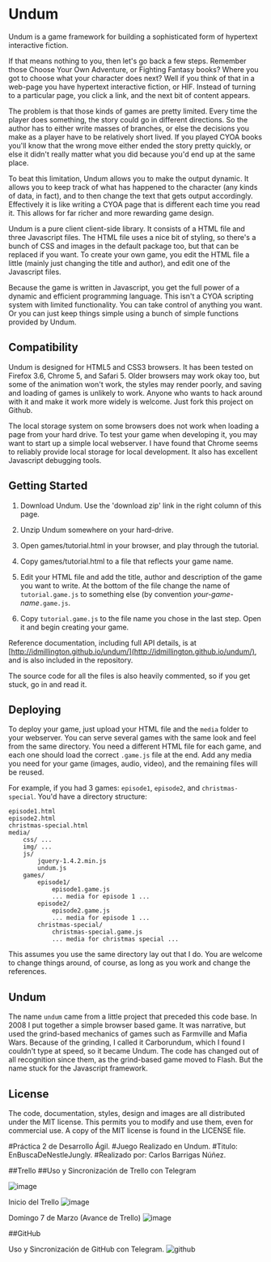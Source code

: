 # Undum

Undum is a game framework for building a sophisticated form of
hypertext interactive fiction.

If that means nothing to you, then let's go back a few steps. Remember
those Choose Your Own Adventure, or Fighting Fantasy books? Where you
got to choose what your character does next? Well if you think of that
in a web-page you have hypertext interactive fiction, or HIF. Instead
of turning to a particular page, you click a link, and the next bit of
content appears.

The problem is that those kinds of games are pretty limited. Every
time the player does something, the story could go in different
directions. So the author has to either write masses of branches, or
else the decisions you make as a player have to be relatively short
lived. If you played CYOA books you'll know that the wrong move either
ended the story pretty quickly, or else it didn't really matter what
you did because you'd end up at the same place.

To beat this limitation, Undum allows you to make the output
dynamic. It allows you to keep track of what has happened to the
character (any kinds of data, in fact), and to then change the text
that gets output accordingly. Effectively it is like writing a CYOA
page that is different each time you read it. This allows for far
richer and more rewarding game design.

Undum is a pure client client-side library. It consists of a HTML file
and three Javascript files. The HTML file uses a nice bit of styling,
so there's a bunch of CSS and images in the default package too, but
that can be replaced if you want. To create your own game, you edit
the HTML file a little (mainly just changing the title and author),
and edit one of the Javascript files.

Because the game is written in Javascript, you get the full power of a
dynamic and efficient programming language. This isn't a CYOA
scripting system with limited functionality. You can take control of
anything you want. Or you can just keep things simple using a bunch of
simple functions provided by Undum.


## Compatibility

Undum is designed for HTML5 and CSS3 browsers. It has been tested on
Firefox 3.6, Chrome 5, and Safari 5. Older browsers may work okay too,
but some of the animation won't work, the styles may render poorly,
and saving and loading of games is unlikely to work. Anyone who wants
to hack around with it and make it work more widely is welcome. Just
fork this project on Github.

The local storage system on some browsers does not work when loading a
page from your hard drive. To test your game when developing it, you
may want to start up a simple local webserver. I have found that
Chrome seems to reliably provide local storage for local
development. It also has excellent Javascript debugging tools.


## Getting Started

1. Download Undum. Use the 'download zip' link in the right column of
   this page.

2. Unzip Undum somewhere on your hard-drive.

3. Open games/tutorial.html in your browser, and play through the tutorial.

4. Copy games/tutorial.html to a file that reflects your game name.

5. Edit your HTML file and add the title, author and description of
   the game you want to write. At the bottom of the file change the
   name of `tutorial.game.js` to something else (by convention
   *your-game-name*`.game.js`.

6. Copy `tutorial.game.js` to the file name you chose in the last
   step. Open it and begin creating your game.


Reference documentation, including full API details, is at
[http://idmillington.github.io/undum/](http://idmillington.github.io/undum/),
and is also included in the repository.

The source code for all the files is also heavily commented, so if you
get stuck, go in and read it.


## Deploying

To deploy your game, just upload your HTML file and the `media` folder
to your webserver. You can serve several games with the same look and
feel from the same directory. You need a different HTML file for each
game, and each one should load the correct `.game.js` file at the
end. Add any media you need for your game (images, audio, video), and
the remaining files will be reused.

For example, if you had 3 games: `episode1`, `episode2`, and
`christmas-special`. You'd have a directory structure:

    episode1.html
    episode2.html
    christmas-special.html
    media/
        css/ ...
        img/ ...
        js/
            jquery-1.4.2.min.js
            undum.js
        games/
            episode1/
                episode1.game.js
                ... media for episode 1 ...
            episode2/
                episode2.game.js
                ... media for episode 1 ...
            christmas-special/
                christmas-special.game.js
                ... media for christmas special ...

This assumes you use the same directory lay out that I do. You are
welcome to change things around, of course, as long as you work and
change the references.


## Undum

The name `undum` came from a little project that preceded this code
base. In 2008 I put together a simple browser based game. It was
narrative, but used the grind-based mechanics of games such as
Farmville and Mafia Wars. Because of the grinding, I called it
Carborundum, which I found I couldn't type at speed, so it became
Undum. The code has changed out of all recognition since them, as the
grind-based game moved to Flash. But the name stuck for the Javascript
framework.


## License

The code, documentation, styles, design and images are all distributed
under the MIT license. This permits you to modify and use them, even
for commercial use. A copy of the MIT license is found in the LICENSE
file.

#Práctica 2 de Desarrollo Ágil.
#Juego Realizado en Undum.
#Titulo: EnBuscaDeNestleJungly.
#Realizado por: Carlos Barrigas Núñez.

##Trello
##Uso y Sincronización de  Trello con Telegram

![image](https://user-images.githubusercontent.com/78795117/110242313-cccf0880-7f55-11eb-8555-cecd7e3df3be.png)

Inicio del Trello
![image](https://user-images.githubusercontent.com/78795117/110204580-ff083980-7e73-11eb-81b4-5e57d1a38789.png)

Domingo 7 de Marzo (Avance de Trello)
![image](https://user-images.githubusercontent.com/78795117/110242567-f2a8dd00-7f56-11eb-9337-a577c401e63b.png)

##GitHub

Uso y Sincronización de GitHub con Telegram.
![github](https://user-images.githubusercontent.com/78795117/110848355-49dbe400-82ae-11eb-91ae-0b4428261b79.PNG)

